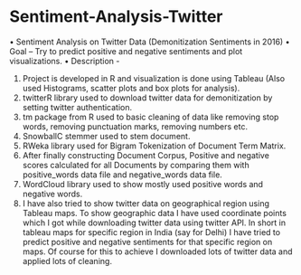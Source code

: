 # Sentiment-Analysis-Twitter
•	Sentiment Analysis on Twitter Data (Demonitization Sentiments in 2016)
•	Goal – Try to predict positive and negative sentiments and plot visualizations.
•	Description  - 
1.	Project is developed in R and visualization is done using Tableau (Also used Histograms, scatter plots and box plots for analysis).
2.	twitterR library used to download twitter data for demonitization by setting twitter authentication.
3.	tm package from R used to basic cleaning of data like removing stop words, removing punctuation marks, removing numbers etc.
4.	SnowballC stemmer used to stem document.
5.	RWeka library used for Bigram Tokenization of Document Term Matrix.
6.	After finally constructing Document Corpus, Positive and negative scores calculated for all Documents by comparing them with positive_words data file and negative_words data file.
7.	WordCloud library used to show mostly used  positive words and negative words.
8.	I have also tried to show twitter data on geographical region using Tableau maps. To show geographic data I have used coordinate points which I got while downloading twitter data using twitter API. In short in tableau maps for specific region in India (say for Delhi) I have tried to predict positive and negative sentiments for that specific region on maps. Of course for this to achieve I downloaded lots of twitter data and applied lots of cleaning.



